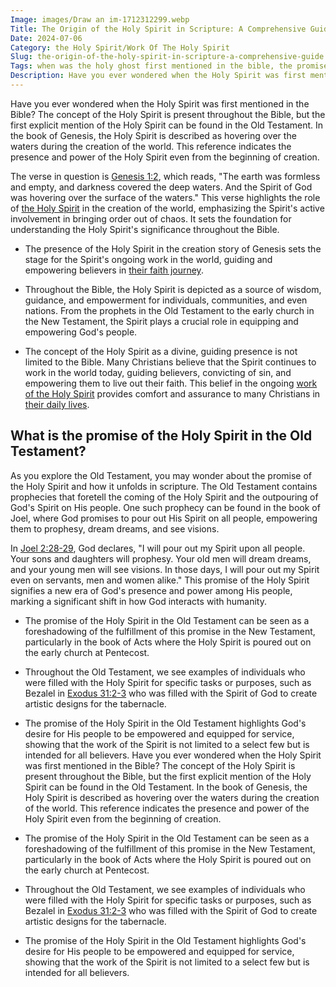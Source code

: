 ```yaml
---
Image: images/Draw an im-1712312299.webp
Title: The Origin of the Holy Spirit in Scripture: A Comprehensive Guide
Date: 2024-07-06
Category: the Holy Spirit/Work Of The Holy Spirit
Slug: the-origin-of-the-holy-spirit-in-scripture-a-comprehensive-guide
Tags: when was the holy ghost first mentioned in the bible, the promise of the holy spirit in the old testament, when was the holy spirit first mentioned in the bible, the first mention of the holy spirit in the bible, when is holy spirit first mentioned in bible, verses about the holy spirit in the old testament, did the holy spirit exist in the old testament, holy spirit in the old testament verses, the holy spirit, work of the holy spirit
Description: Have you ever wondered when the Holy Spirit was first mentioned in the Bible The concept of the Holy Spirit is present throughout the Bible but the first explicit mention of the Holy Spirit can be found in the Old Testament In the book of Genesis the Holy Spirit is
---
```


Have you ever wondered when the Holy Spirit was first mentioned in the Bible? The concept of the Holy Spirit is present throughout the Bible, but the first explicit mention of the Holy Spirit can be found in the Old Testament. In the book of Genesis, the Holy Spirit is described as hovering over the waters during the creation of the world. This reference indicates the presence and power of the Holy Spirit even from the beginning of creation.

The verse in question is [Genesis 1:2](https://www.bibleref.com/Genesis/1/Genesis-1-2.html), which reads, "The earth was formless and empty, and darkness covered the deep waters. And the Spirit of God was hovering over the surface of the waters." This verse highlights the role of [the Holy Spirit](/praying-for-a-sick-friend-discovering-hope-and-comfort-through-faith) in the creation of the world, emphasizing the Spirit's active involvement in bringing order out of chaos. It sets the foundation for understanding the Holy Spirit's significance throughout the Bible.

- The presence of the Holy Spirit in the creation story of Genesis sets the stage for the Spirit's ongoing work in the world, guiding and empowering believers in [their faith journey](/ultimate-guide-to-planning-engaging-and-fruitful-bible-studies-for-small-groups).

- Throughout the Bible, the Holy Spirit is depicted as a source of wisdom, guidance, and empowerment for individuals, communities, and even nations. From the prophets in the Old Testament to the early church in the New Testament, the Spirit plays a crucial role in equipping and empowering God's people.

- The concept of the Holy Spirit as a divine, guiding presence is not limited to the Bible. Many Christians believe that the Spirit continues to work in the world today, guiding believers, convicting of sin, and empowering them to live out their faith. This belief in the ongoing [work of the Holy Spirit](/discover-how-the-holy-spirit-feels-physically-a-christian-perspective) provides comfort and assurance to many Christians in [their daily lives](/discover-the-shortest-chapter-in-the-bible-a-hidden-gem-for-christian-readers).

## What is the promise of the Holy Spirit in the Old Testament?

As you explore the Old Testament, you may wonder about the promise of the Holy Spirit and how it unfolds in scripture. The Old Testament contains prophecies that foretell the coming of the Holy Spirit and the outpouring of God's Spirit on His people. One such prophecy can be found in the book of Joel, where God promises to pour out His Spirit on all people, empowering them to prophesy, dream dreams, and see visions.

In [Joel 2:28-29](https://www.bibleref.com/Joel/2/Joel-2-28.html), God declares, "I will pour out my Spirit upon all people. Your sons and daughters will prophesy. Your old men will dream dreams, and your young men will see visions. In those days, I will pour out my Spirit even on servants, men and women alike." This promise of the Holy Spirit signifies a new era of God's presence and power among His people, marking a significant shift in how God interacts with humanity.

- The promise of the Holy Spirit in the Old Testament can be seen as a foreshadowing of the fulfillment of this promise in the New Testament, particularly in the book of Acts where the Holy Spirit is poured out on the early church at Pentecost.
- Throughout the Old Testament, we see examples of individuals who were filled with the Holy Spirit for specific tasks or purposes, such as Bezalel in [Exodus 31:2-3](https://www.bibleref.com/Exodus/31/Exodus-31-2.html) who was filled with the Spirit of God to create artistic designs for the tabernacle.
- The promise of the Holy Spirit in the Old Testament highlights God's desire for His people to be empowered and equipped for service, showing that the work of the Spirit is not limited to a select few but is intended for all believers.
Have you ever wondered when the Holy Spirit was first mentioned in the Bible? The concept of the Holy Spirit is present throughout the Bible, but the first explicit mention of the Holy Spirit can be found in the Old Testament. In the book of Genesis, the Holy Spirit is described as hovering over the waters during the creation of the world. This reference indicates the presence and power of the Holy Spirit even from the beginning of creation.

- The promise of the Holy Spirit in the Old Testament can be seen as a foreshadowing of the fulfillment of this promise in the New Testament, particularly in the book of Acts where the Holy Spirit is poured out on the early church at Pentecost.
- Throughout the Old Testament, we see examples of individuals who were filled with the Holy Spirit for specific tasks or purposes, such as Bezalel in [Exodus 31:2-3](https://www.bibleref.com/Exodus/31/Exodus-31-2.html) who was filled with the Spirit of God to create artistic designs for the tabernacle.
- The promise of the Holy Spirit in the Old Testament highlights God's desire for His people to be empowered and equipped for service, showing that the work of the Spirit is not limited to a select few but is intended for all believers.